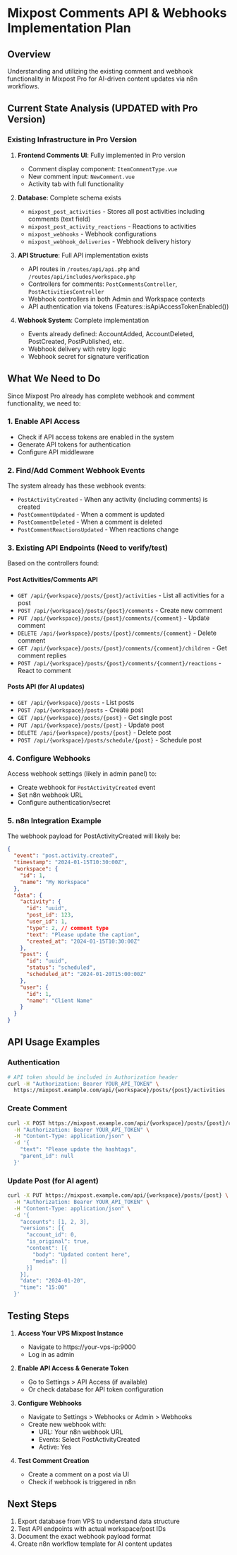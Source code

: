 # Mixpost Comments API & Webhooks Implementation Plan

## Overview
Understanding and utilizing the existing comment and webhook functionality in Mixpost Pro for AI-driven content updates via n8n workflows.

## Current State Analysis (UPDATED with Pro Version)

### Existing Infrastructure in Pro Version
1. **Frontend Comments UI**: Fully implemented in Pro version
   - Comment display component: `ItemCommentType.vue`
   - New comment input: `NewComment.vue`
   - Activity tab with full functionality

2. **Database**: Complete schema exists
   - `mixpost_post_activities` - Stores all post activities including comments (text field)
   - `mixpost_post_activity_reactions` - Reactions to activities
   - `mixpost_webhooks` - Webhook configurations
   - `mixpost_webhook_deliveries` - Webhook delivery history

3. **API Structure**: Full API implementation exists
   - API routes in `/routes/api/api.php` and `/routes/api/includes/workspace.php`
   - Controllers for comments: `PostCommentsController`, `PostActivitiesController`
   - Webhook controllers in both Admin and Workspace contexts
   - API authentication via tokens (Features::isApiAccessTokenEnabled())

4. **Webhook System**: Complete implementation
   - Events already defined: AccountAdded, AccountDeleted, PostCreated, PostPublished, etc.
   - Webhook delivery with retry logic
   - Webhook secret for signature verification

## What We Need to Do

Since Mixpost Pro already has complete webhook and comment functionality, we need to:

### 1. Enable API Access
- Check if API access tokens are enabled in the system
- Generate API tokens for authentication
- Configure API middleware

### 2. Find/Add Comment Webhook Events
The system already has these webhook events:
- `PostActivityCreated` - When any activity (including comments) is created
- `PostCommentUpdated` - When a comment is updated
- `PostCommentDeleted` - When a comment is deleted
- `PostCommentReactionsUpdated` - When reactions change

### 3. Existing API Endpoints (Need to verify/test)
Based on the controllers found:

#### Post Activities/Comments API
- `GET /api/{workspace}/posts/{post}/activities` - List all activities for a post
- `POST /api/{workspace}/posts/{post}/comments` - Create new comment
- `PUT /api/{workspace}/posts/{post}/comments/{comment}` - Update comment
- `DELETE /api/{workspace}/posts/{post}/comments/{comment}` - Delete comment
- `GET /api/{workspace}/posts/{post}/comments/{comment}/children` - Get comment replies
- `POST /api/{workspace}/posts/{post}/comments/{comment}/reactions` - React to comment

#### Posts API (for AI updates)
- `GET /api/{workspace}/posts` - List posts
- `POST /api/{workspace}/posts` - Create post
- `GET /api/{workspace}/posts/{post}` - Get single post
- `PUT /api/{workspace}/posts/{post}` - Update post
- `DELETE /api/{workspace}/posts/{post}` - Delete post
- `POST /api/{workspace}/posts/schedule/{post}` - Schedule post

### 4. Configure Webhooks
Access webhook settings (likely in admin panel) to:
- Create webhook for `PostActivityCreated` event
- Set n8n webhook URL
- Configure authentication/secret

### 5. n8n Integration Example
The webhook payload for PostActivityCreated will likely be:
```json
{
  "event": "post.activity.created",
  "timestamp": "2024-01-15T10:30:00Z",
  "workspace": {
    "id": 1,
    "name": "My Workspace"
  },
  "data": {
    "activity": {
      "id": "uuid",
      "post_id": 123,
      "user_id": 1,
      "type": 2, // comment type
      "text": "Please update the caption",
      "created_at": "2024-01-15T10:30:00Z"
    },
    "post": {
      "id": "uuid",
      "status": "scheduled",
      "scheduled_at": "2024-01-20T15:00:00Z"
    },
    "user": {
      "id": 1,
      "name": "Client Name"
    }
  }
}
```

## API Usage Examples

### Authentication
```bash
# API token should be included in Authorization header
curl -H "Authorization: Bearer YOUR_API_TOKEN" \
  https://mixpost.example.com/api/{workspace}/posts/{post}/activities
```

### Create Comment
```bash
curl -X POST https://mixpost.example.com/api/{workspace}/posts/{post}/comments \
  -H "Authorization: Bearer YOUR_API_TOKEN" \
  -H "Content-Type: application/json" \
  -d '{
    "text": "Please update the hashtags",
    "parent_id": null
  }'
```

### Update Post (for AI agent)
```bash
curl -X PUT https://mixpost.example.com/api/{workspace}/posts/{post} \
  -H "Authorization: Bearer YOUR_API_TOKEN" \
  -H "Content-Type: application/json" \
  -d '{
    "accounts": [1, 2, 3],
    "versions": [{
      "account_id": 0,
      "is_original": true,
      "content": [{
        "body": "Updated content here",
        "media": []
      }]
    }],
    "date": "2024-01-20",
    "time": "15:00"
  }'
```

## Testing Steps

1. **Access Your VPS Mixpost Instance**
   - Navigate to https://your-vps-ip:9000
   - Log in as admin

2. **Enable API Access & Generate Token**
   - Go to Settings > API Access (if available)
   - Or check database for API token configuration

3. **Configure Webhooks**
   - Navigate to Settings > Webhooks or Admin > Webhooks
   - Create new webhook with:
     - URL: Your n8n webhook URL
     - Events: Select PostActivityCreated
     - Active: Yes

4. **Test Comment Creation**
   - Create a comment on a post via UI
   - Check if webhook is triggered in n8n

## Next Steps
1. Export database from VPS to understand data structure
2. Test API endpoints with actual workspace/post IDs
3. Document the exact webhook payload format
4. Create n8n workflow template for AI content updates